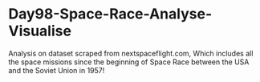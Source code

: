 # Day98-Space-Race-Analyse-Visualise
Analysis on dataset scraped from nextspaceflight.com, Which includes all the space missions since the beginning of Space Race between the USA and the Soviet Union in 1957!
